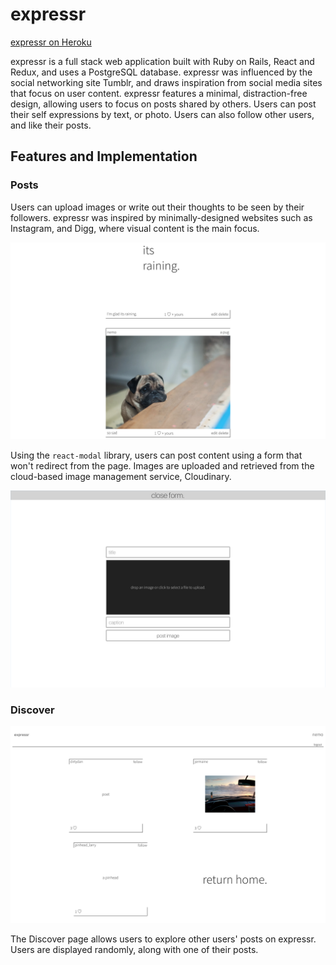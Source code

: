 # expressr

[expressr on Heroku](https://expressr.herokuapp.com/)

expressr is a full stack web application built with Ruby on Rails, React and Redux, and uses a PostgreSQL database. expressr was influenced by the social networking site Tumblr, and draws inspiration from social media sites that focus on user content. expressr features a minimal, distraction-free design, allowing users to focus on posts shared by others. Users can post their self expressions by text, or photo. Users can also follow other users, and like their posts.

## Features and Implementation

### Posts

Users can upload images or write out their thoughts to be seen by their followers. expressr was inspired by minimally-designed websites such as Instagram, and Digg, where visual content is the main focus.

![](https://raw.githubusercontent.com/pedropreciado/expressr/master/docs/screenshots/pug.png)

Using the `react-modal` library, users can post content using a form that won't redirect from the page. Images are uploaded and retrieved from the cloud-based image management service, Cloudinary.

![](https://raw.githubusercontent.com/pedropreciado/expressr/master/docs/screenshots/form.png)

### Discover

![](https://raw.githubusercontent.com/pedropreciado/expressr/master/docs/screenshots/discover.png)

The Discover page allows users to explore other users' posts on expressr. Users are displayed randomly, along with one of their posts.
